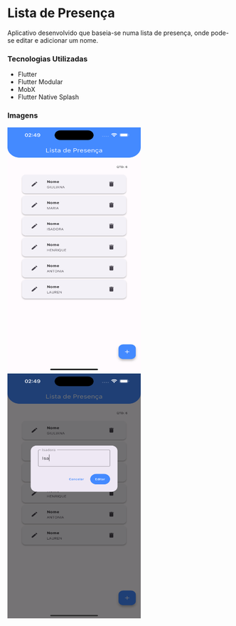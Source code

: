 # Lista de Presença

Aplicativo desenvolvido que baseia-se numa lista de presença, onde pode-se editar e adicionar um nome.

### Tecnologias Utilizadas
- Flutter
- Flutter Modular
- MobX
- Flutter Native Splash 

### Imagens 
<img src="/assets/images/Simulator Screenshot - iPhone 15 Pro Max - 2024-01-21 at 02.49.26.png" width="300" height="550">
<img src="/assets/images/Simulator Screenshot - iPhone 15 Pro Max - 2024-01-21 at 02.49.36.png"width="300" height="550">
